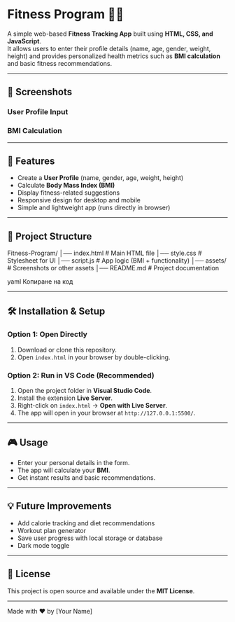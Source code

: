 # Fitness Program 🏋️‍♂️

A simple web-based **Fitness Tracking App** built using **HTML, CSS, and JavaScript**.  
It allows users to enter their profile details (name, age, gender, weight, height) and provides personalized health metrics such as **BMI calculation** and basic fitness recommendations.

---

## 📸 Screenshots

### User Profile Input

### BMI Calculation


---

## 🚀 Features
- Create a **User Profile** (name, gender, age, weight, height)  
- Calculate **Body Mass Index (BMI)**  
- Display fitness-related suggestions  
- Responsive design for desktop and mobile  
- Simple and lightweight app (runs directly in browser)  

---

## 📂 Project Structure
Fitness-Program/
│── index.html # Main HTML file
│── style.css # Stylesheet for UI
│── script.js # App logic (BMI + functionality)
│── assets/ # Screenshots or other assets
│── README.md # Project documentation

yaml
Копиране на код

---

## 🛠️ Installation & Setup

### Option 1: Open Directly
1. Download or clone this repository.  
2. Open `index.html` in your browser by double-clicking.  

### Option 2: Run in VS Code (Recommended)
1. Open the project folder in **Visual Studio Code**.  
2. Install the extension **Live Server**.  
3. Right-click on `index.html` → **Open with Live Server**.  
4. The app will open in your browser at `http://127.0.0.1:5500/`.  

---

## 🎮 Usage
- Enter your personal details in the form.  
- The app will calculate your **BMI**.  
- Get instant results and basic recommendations.  

---

## 💡 Future Improvements
- Add calorie tracking and diet recommendations  
- Workout plan generator  
- Save user progress with local storage or database  
- Dark mode toggle  

---

## 📜 License
This project is open source and available under the **MIT License**.

---

Made with ❤️ by [Your Name]